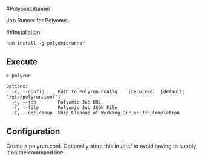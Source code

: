 #PolyomicRunner

Job Runner for Polyomic.

##Installation

````
npm install -g polyomicrunner
````

## Execute

````
> polyrun

Options:
  -c, --config     Path to Polyrun Config    [required]  [default: "/etc/polyrun.conf"]
  -j, --job        Polyomic Job URL                             
  -f, --file       Polyomic Job JSON File                       
  -C, --nocleanup  Skip Cleanup of Working Dir on Job Completion
````

## Configuration

Create a polyrun.conf.  Optionally store this in /etc/ to avoid having to supply it on the command line.
